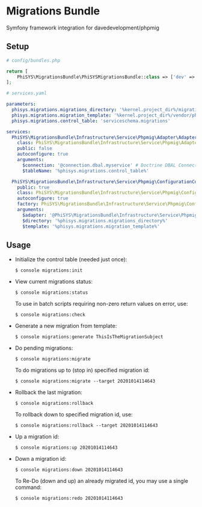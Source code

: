 # Migrations Bundle
Symfony framework integration for davedevelopment/phpmig

## Setup
```php
# config/bundles.php

return [
    PhiSYS\MigrationsBundle\PhiSYSMigrationsBundle::class => ['dev' => true, 'test' => true],
];
```
```yaml
# services.yaml

parameters:
  phisys.migrations.migrations_directory: '%kernel.project_dir%/migrations/postgresql/'
  phisys.migrations.migration_template: '%kernel.project_dir%/vendor/phisys/migrations-bundle/src/Resources/templates/dbalSql.php.twig'
  phisys.migrations.control_table: 'serviceschema.migrations'

services:
  PhiSYS\MigrationsBundle\Infrastructure\Service\Phpmig\Adapter\Adapter:
    class: PhiSYS\MigrationsBundle\Infrastructure\Service\Phpmig\Adapter\DbalAdapter
    public: false
    autoconfigure: true
    arguments:
      $connection: '@connection.dbal.myservice' # Doctrine DBAL Connection
      $tableName: '%phisys.migrations.control_table%'

  PhiSYS\MigrationsBundle\Infrastructure\Service\Phpmig\ConfigurationContainer:
    public: true
    class: PhiSYS\MigrationsBundle\Infrastructure\Service\Phpmig\ConfigurationContainer
    autoconfigure: true
    factory: PhiSYS\MigrationsBundle\Infrastructure\Service\Phpmig\ConfigurationContainer::from
    arguments:
      $adapter: '@PhiSYS\MigrationsBundle\Infrastructure\Service\Phpmig\Adapter\Adapter'
      $directory: '%phisys.migrations.migrations_directory%'
      $template: '%phisys.migrations.migration_template%'
```

## Usage
- Initialize the control table (needed just once):
  ```
  $ console migrations:init
  ```
- View current migrations status:
  ```
  $ console migrations:status
  ```
  To use in batch scripts requiring non-zero return values on error, use:
  ```
  $ console migrations:check
  ```
- Generate a new migration from template:
  ```
  $ console migrations:generate ThisIsTheMigrationSubject
  ```
- Do pending migrations:
  ```
  $ console migrations:migrate
  ```
  To do migrations up to (stop in) specified migration id:
  ```
  $ console migrations:migrate --target 20201014114643
  ```
- Rollback the last migration:
  ```
  $ console migrations:rollback
  ```
  To rollback down to specified migration id, use:
  ```
  $ console migrations:rollback --target 20201014114643
  ```
- Up a migration id:
  ```
  $ console migrations:up 20201014114643
  ```
- Down a migration id:
  ```
  $ console migrations:down 20201014114643
  ```
  To Re-Do (down and up) an already migrated id, you may use a single command:
  ```
  $ console migrations:redo 20201014114643
  ```
